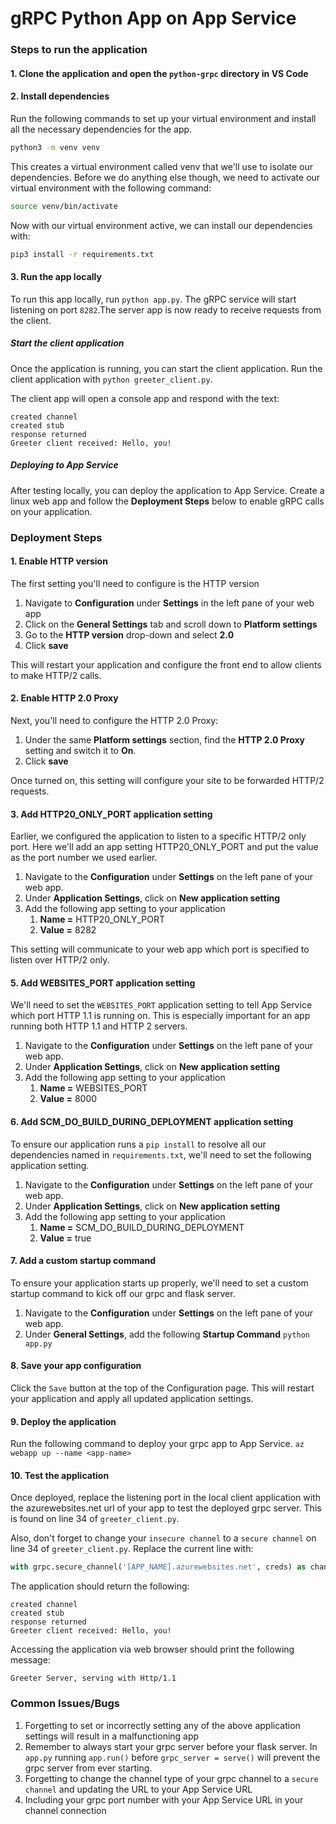 # gRPC Python App on App Service

### Steps to run the application
#### 1. Clone the application and open the `python-grpc` directory in VS Code

#### 2. Install dependencies
Run the following commands to set up your virtual environment and install all the necessary dependencies for the app.

```bash
python3 -m venv venv
```

This creates a virtual environment called venv that we'll use to isolate our dependencies. Before we do anything else though, we need to activate our virtual environment with the following command:

```bash
source venv/bin/activate
```

Now with our virtual environment active, we can install our dependencies with: 

```bash
pip3 install -r requirements.txt
```

#### 3. Run the app locally
To run this app locally, run `python app.py`. The gRPC service will start listening on port `8282`.The server app is now ready to receive requests from the client.

##### Start the client application
Once the application is running, you can start the client application. Run the client application with `python greeter_client.py`. 

The client app will open a console app and respond with the text:

```Console
created channel
created stub
response returned
Greeter client received: Hello, you!
```

##### Deploying to App Service
After testing locally, you can deploy the application to App Service.  Create a linux web app and follow the **Deployment Steps** below to enable gRPC calls on your application.

### Deployment Steps

#### 1. Enable HTTP version
The first setting you'll need to configure is the HTTP version
1. Navigate to **Configuration** under **Settings** in the left pane of your web app
2. Click on the **General Settings** tab and scroll down to **Platform settings**
3. Go to the **HTTP version** drop-down and select **2.0**
4. Click **save**

This will restart your application and configure the front end to allow clients to make HTTP/2 calls.

#### 2. Enable HTTP 2.0 Proxy
Next, you'll need to configure the HTTP 2.0 Proxy:
1. Under the same **Platform settings** section, find the **HTTP 2.0 Proxy** setting and switch it to **On**.
2. Click **save**

Once turned on, this setting will configure your site to be forwarded HTTP/2 requests.

#### 3. Add HTTP20_ONLY_PORT application setting
Earlier, we configured the application to listen to a specific HTTP/2 only port.  Here we'll add an app setting HTTP20_ONLY_PORT and put the value as the port number we used earlier.
1. Navigate to the **Configuration** under **Settings** on the left pane of your web app.  
2. Under **Application Settings**, click on **New application setting**
3. Add the following app setting to your application
	1. **Name =** HTTP20_ONLY_PORT 
	2. **Value =** 8282

This setting will communicate to your web app which port is specified to listen over HTTP/2 only.

#### 5. Add WEBSITES_PORT application setting
We'll need to set the `WEBSITES_PORT` application setting to tell App Service which port HTTP 1.1 is running on. This is especially important for an app running both HTTP 1.1 and HTTP 2 servers.
1. Navigate to the **Configuration** under **Settings** on the left pane of your web app.
2. Under **Application Settings**, click on **New application setting**
3. Add the following app setting to your application
	1. **Name =** WEBSITES_PORT
	2. **Value =** 8000

#### 6. Add SCM_DO_BUILD_DURING_DEPLOYMENT application setting
To ensure our application runs a `pip install` to resolve all our dependencies named in `requirements.txt`, we'll need to set the following application setting.
1. Navigate to the **Configuration** under **Settings** on the left pane of your web app.  
2. Under **Application Settings**, click on **New application setting**
3. Add the following app setting to your application
	1. **Name =** SCM_DO_BUILD_DURING_DEPLOYMENT 
	2. **Value =** true

#### 7. Add a custom startup command
To ensure your application starts up properly, we'll need to set a custom startup command to kick off our grpc and flask server.
1. Navigate to the **Configuration** under **Settings** on the left pane of your web app.
2. Under **General Settings**, add the following **Startup Command** `python app.py`

#### 8. Save your app configuration
Click the `Save` button at the top of the Configuration page. This will restart your application and apply all updated application settings.

#### 9. Deploy the application 
Run the following command to deploy your grpc app to App Service.
`az webapp up --name <app-name>`

#### 10. Test the application
Once deployed, replace the listening port in the local client application with the azurewebsites.net url of your app to test the deployed grpc server. This is found on line 34 of `greeter_client.py`.

Also, don't forget to change your `insecure channel` to a `secure channel` on line 34 of `greeter_client.py`. Replace the current line with: 

```Python
with grpc.secure_channel('[APP_NAME].azurewebsites.net', creds) as channel:
```

The application should return the following:

```Console
created channel
created stub
response returned
Greeter client received: Hello, you!
```

Accessing the application via web browser should print the following message:
```Console
Greeter Server, serving with Http/1.1
```

### Common Issues/Bugs
1. Forgetting to set or incorrectly setting any of the above application settings will result in a malfunctioning app
2. Remember to always start your grpc server before your flask server. In `app.py` running `app.run()` before `grpc_server = serve()` will prevent the grpc server from ever starting.
3. Forgetting to change the channel type of your grpc channel to a `secure channel` and updating the URL to your App Service URL
4. Including your grpc port number with your App Service URL in your channel connection
